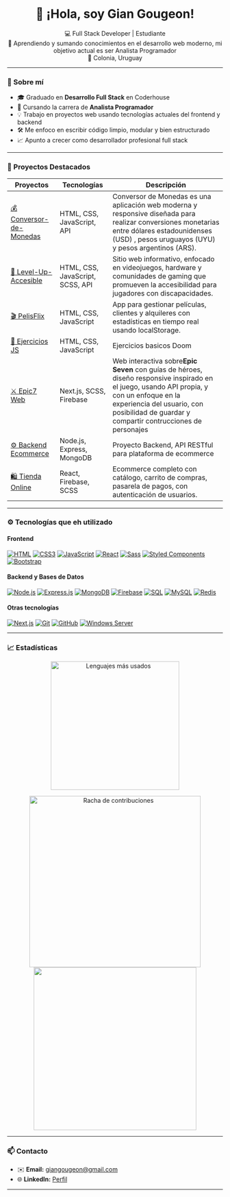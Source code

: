 
<h1 align="center">👋 ¡Hola, soy Gian Gougeon!</h1>

<p align="center">
  💻 Full Stack Developer | Estudiante <br>
  🎯 Aprendiendo y sumando conocimientos en el desarrollo web moderno, mi objetivo actual es ser Analista Programador <br>
  📍 Colonia, Uruguay
</p>

---

### 🚀 Sobre mí

- 🎓 Graduado en **Desarrollo Full Stack** en Coderhouse
- 🧠 Cursando la carrera de **Analista Programador**
- 💡 Trabajo en proyectos web usando tecnologías actuales del frontend y backend
- 🛠️ Me enfoco en escribir código limpio, modular y bien estructurado
- 📈 Apunto a crecer como desarrollador profesional full stack

---

### 💼 Proyectos Destacados

| Proyectos                                                               | Tecnologías                | Descripción                                                                                                                                                                                                                                     |
| ----------------------------------------------------------------------- | --------------------------- | ------------------------------------------------------------------------------------------------------------------------------------------------------------------------------------------------------------------------------------------------ |
| [💰 Conversor-de-Monedas](https://github.com/GianGougeon/Conversor-de-Monedas) | HTML, CSS, JavaScript, API | Conversor de Monedas es una aplicación web moderna y responsive diseñada para realizar conversiones monetarias entre dólares estadounidenses (USD) , pesos uruguayos (UYU) y pesos argentinos (ARS).                                                                                               |
| [🙌 Level-Up-Accesible](https://github.com/GianGougeon/Level-Up-Accesible) | HTML, CSS, JavaScript, SCSS, API | Sitio web informativo, enfocado en videojuegos, hardware y comunidades de gaming que promueven la accesibilidad para jugadores con discapacidades.                                                                                               |
| [🎬 PelisFlix](https://github.com/GianGougeon/ObligatorioProgramacion1)    | HTML, CSS, JavaScript       | App para gestionar películas, clientes y alquileres con estadísticas en tiempo real usando localStorage.                                                                                                                                       |
| [📝 Ejercicios JS](https://github.com/GianGougeon/CTC-Rosario-ejericios)   | HTML, CSS, JavaScript       | Ejercicios basicos Doom                                                                                                                                                                                                                          |
| [⚔️ Epic7 Web](https://github.com/GianGougeon/Epic7-Web)                 | Next.js, SCSS, Firebase     | Web interactiva sobre**Epic Seven** con guías de héroes, diseño responsive inspirado en el juego, usando API propia, y con un enfoque en la experiencia del usuario, con posibilidad de guardar y compartir contrucciones de personajes |
| [⚙️ Backend Ecommerce](https://github.com/GianGougeon/Backend)           | Node.js, Express, MongoDB   | Proyecto Backend, API RESTful para plataforma de ecommerce                                                                                                                                                                                       |
| [🛍️ Tienda Online](https://github.com/GianGougeon/Proyecto-ReactJS)      | React, Firebase, SCSS       | Ecommerce completo con catálogo, carrito de compras, pasarela de pagos, con autenticación de usuarios.                                                                                                                                         |

---

### ⚙️ Tecnologías que eh utilizado

#### **Frontend**

[![HTML](https://img.shields.io/badge/HTML-E34F26?style=for-the-badge&logo=html5&logoColor=white)](https://developer.mozilla.org/en-US/docs/Web/HTML)
[![CSS3](https://img.shields.io/badge/CSS3-1572B6?style=for-the-badge&logo=css3&logoColor=white)](https://developer.mozilla.org/en-US/docs/Web/CSS)
[![JavaScript](https://img.shields.io/badge/JavaScript-F7DF1E?style=for-the-badge&logo=javascript&logoColor=black)](https://developer.mozilla.org/en-US/docs/Web/JavaScript)
[![React](https://img.shields.io/badge/React-20232A?style=for-the-badge&logo=react&logoColor=61DAFB)](https://reactjs.org/)
[![Sass](https://img.shields.io/badge/Sass-CC6699?style=for-the-badge&logo=sass&logoColor=white)](https://sass-lang.com/)
[![Styled Components](https://img.shields.io/badge/Styled--Components-db7093?style=for-the-badge&logo=styled-components&logoColor=white)](https://styled-components.com/)
[![Bootstrap](https://img.shields.io/badge/Bootstrap-563D7C?style=for-the-badge&logo=bootstrap&logoColor=white)](https://getbootstrap.com/)

#### **Backend y Bases de Datos**

[![Node.js](https://img.shields.io/badge/Node.js-339933?style=for-the-badge&logo=nodedotjs&logoColor=white)](https://nodejs.org/)
[![Express.js](https://img.shields.io/badge/Express.js-000000?style=for-the-badge&logo=express&logoColor=white)](https://expressjs.com/)
[![MongoDB](https://img.shields.io/badge/MongoDB-4DB33D?style=for-the-badge&logo=mongodb&logoColor=white)](https://www.mongodb.com/)
[![Firebase](https://img.shields.io/badge/Firebase-FFCA28?style=for-the-badge&logo=firebase&logoColor=black)](https://firebase.google.com/)
[![SQL](https://img.shields.io/badge/SQL-4479A1?style=for-the-badge&logo=sql&logoColor=white)](https://en.wikipedia.org/wiki/SQL)
[![MySQL](https://img.shields.io/badge/MySQL-4479A1?style=for-the-badge&logo=mysql&logoColor=white)](https://www.mysql.com/)
[![Redis](https://img.shields.io/badge/Redis-DC382D?style=for-the-badge&logo=redis&logoColor=white)](https://redis.io/)

#### **Otras tecnologías**

[![Next.js](https://img.shields.io/badge/Next.js-000000?style=for-the-badge&logo=nextdotjs&logoColor=white)](https://nextjs.org/)
[![Git](https://img.shields.io/badge/Git-F05032?style=for-the-badge&logo=git&logoColor=white)](https://git-scm.com/)
[![GitHub](https://img.shields.io/badge/GitHub-181717?style=for-the-badge&logo=github&logoColor=white)](https://github.com/)
[![Windows Server](https://img.shields.io/badge/Windows_Server-0078D6?style=for-the-badge&logo=windows&logoColor=white)](https://www.microsoft.com/windows-server)

---

### 📈 Estadísticas

<p align="center"> <img src="https://github-readme-stats.vercel.app/api/top-langs/?username=GianGougeon&layout=compact&theme=dark&hide_border=true&langs_count=6" alt="Lenguajes más usados" width="300"/>
<p align="center"> <img src="https://github-readme-streak-stats.herokuapp.com/?user=GianGougeon&theme=dark&hide_border=true" alt="Racha de contribuciones" width="400"/>
<img src="https://github-readme-stats.vercel.app/api?username=giangougeon&show_icons=true&theme=radical" width="380"></p>

---

### 📫 Contacto

- ✉️ **Email:** giangougeon@gmail.com
- 🌐 **LinkedIn:** [Perfil](https://www.linkedin.com/in/gian-gougeon/)

<!-- -   📁 **Portfolio Web:** _(opcional, podés armarlo con Next.js + Vercel o GitHub Pages)_ -->

---

